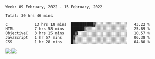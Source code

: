 <!--START_SECTION:waka-->
```text
Week: 09 February, 2022 - 15 February, 2022

Total: 30 hrs 46 mins

C            13 hrs 18 mins  ██████████▓░░░░░░░░░░░░░░   43.22 % 
HTML         7 hrs 58 mins   ██████▒░░░░░░░░░░░░░░░░░░   25.89 % 
ObjectiveC   3 hrs 15 mins   ██▓░░░░░░░░░░░░░░░░░░░░░░   10.57 % 
JavaScript   1 hr 57 mins    █▓░░░░░░░░░░░░░░░░░░░░░░░   06.38 % 
CSS          1 hr 28 mins    █▒░░░░░░░░░░░░░░░░░░░░░░░   04.80 % 
```
<!--END_SECTION:waka-->
<a href="https://github.com/anuraghazra/github-readme-stats">
  <img align="left" src="https://github-readme-stats.vercel.app/api?username=Tanesan&count_private=true&show_icons=true" />
<img align="left" src="https://github-readme-stats.vercel.app/api/top-langs/?username=Tanesan" />
</a>
